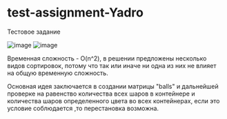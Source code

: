 # test-assignment-Yadro
Тестовое задание

![image](https://github.com/artrbtlln/test-assignment-Yadro/assets/147256800/6314b43c-786f-42ab-aa8b-4833b182fc5c)
![image](https://github.com/artrbtlln/test-assignment-Yadro/assets/147256800/00512a15-0140-4eb7-a9cd-124182e76698)


Временная сложность - O(n^2), в решении предложены несколько видов сортировок, потому что так или иначе ни одна из них не влияет на общую временную сложность.

Основная идея заключается в создании матрицы "balls" и дальнейшей проверке на равенство количества всех шаров в контейнере и количества шаров определенного цвета во всех контейнерах, если это условие соблюдается ,то перестановка возможна.
